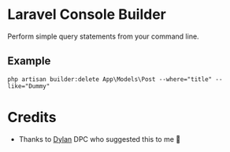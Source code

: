 # Laravel Console Builder

Perform simple query statements from your command line.

## Example

```
php artisan builder:delete App\Models\Post --where="title" --like="Dummy"
```

# Credits

- Thanks to [Dylan](https://twitter.com/DPC_22) DPC who suggested this to me 🙂